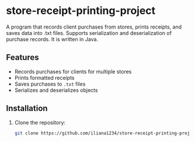 # store-receipt-printing-project

A program that records client purchases from stores, prints receipts, and saves data into .txt files. Supports serialization and deserialization of purchase records. It is written in Java.

## Features
- Records purchases for clients for multiple stores
- Prints formatted receipts
- Saves purchases to `.txt` files
- Serializes and deserializes objects

## Installation
1. Clone the repository:
   ```bash
   git clone https://github.com/iliana1234/store-receipt-printing-project.git
